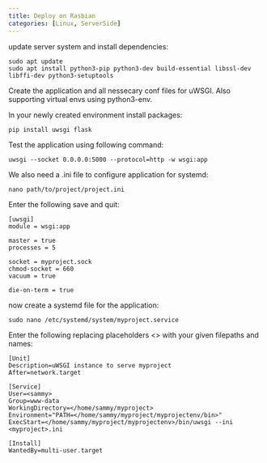 ```yaml
---
title: Deploy on Rasbian
categories: [Linux, ServerSide]
---
```


update server system and install dependencies:

```
sudo apt update
sudo apt install python3-pip python3-dev build-essential libssl-dev libffi-dev python3-setuptools
```

Create the application and all nessecary conf files for uWSGI. Also supporting virtual envs using python3-env.

In your newly created environment install packages:

```
pip install uwsgi flask
```

Test the application using following command:

```
uwsgi --socket 0.0.0.0:5000 --protocol=http -w wsgi:app
```

We also need a .ini file to configure application for systemd:

```
nano path/to/project/project.ini
```

Enter the following save and quit:

```
[uwsgi]
module = wsgi:app

master = true
processes = 5

socket = myproject.sock
chmod-socket = 660
vacuum = true

die-on-term = true
```

now create a systemd file for the application:

```
sudo nano /etc/systemd/system/myproject.service
```

Enter the following replacing placeholders <> with your given filepaths and names:

```
[Unit]
Description=uWSGI instance to serve myproject
After=network.target

[Service]
User=<sammy>
Group=www-data
WorkingDirectory=</home/sammy/myproject>
Environment="PATH=</home/sammy/myproject/myprojectenv/bin>"
ExecStart=</home/sammy/myproject/myprojectenv>/bin/uwsgi --ini <myproject>.ini

[Install]
WantedBy=multi-user.target
```
